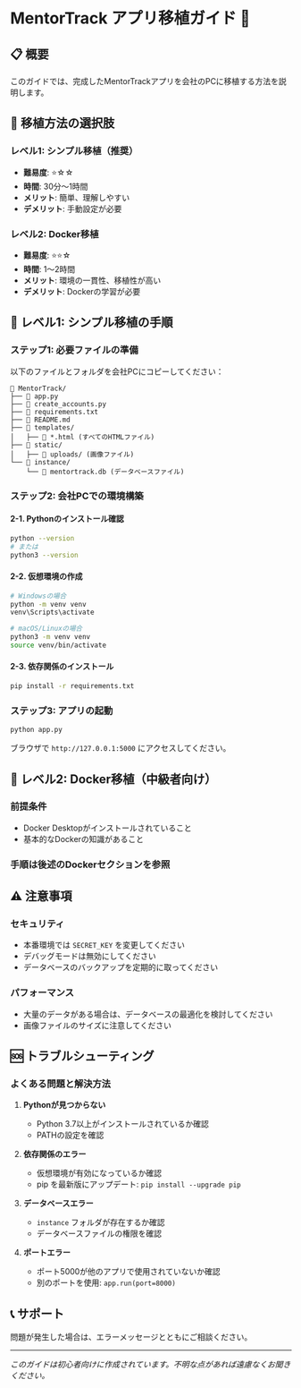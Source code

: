# MentorTrack アプリ移植ガイド 🚀

## 📋 概要
このガイドでは、完成したMentorTrackアプリを会社のPCに移植する方法を説明します。

## 🎯 移植方法の選択肢

### レベル1: シンプル移植（推奨）
- **難易度**: ⭐☆☆
- **時間**: 30分〜1時間
- **メリット**: 簡単、理解しやすい
- **デメリット**: 手動設定が必要

### レベル2: Docker移植
- **難易度**: ⭐⭐☆
- **時間**: 1〜2時間
- **メリット**: 環境の一貫性、移植性が高い
- **デメリット**: Dockerの学習が必要

## 🥇 レベル1: シンプル移植の手順

### ステップ1: 必要ファイルの準備
以下のファイルとフォルダを会社PCにコピーしてください：

```
📁 MentorTrack/
├── 📄 app.py
├── 📄 create_accounts.py
├── 📄 requirements.txt
├── 📄 README.md
├── 📁 templates/
│   ├── 📄 *.html (すべてのHTMLファイル)
├── 📁 static/
│   ├── 📁 uploads/ (画像ファイル)
└── 📁 instance/
    └── 📄 mentortrack.db (データベースファイル)
```

### ステップ2: 会社PCでの環境構築

#### 2-1. Pythonのインストール確認
```bash
python --version
# または
python3 --version
```

#### 2-2. 仮想環境の作成
```bash
# Windowsの場合
python -m venv venv
venv\Scripts\activate

# macOS/Linuxの場合
python3 -m venv venv
source venv/bin/activate
```

#### 2-3. 依存関係のインストール
```bash
pip install -r requirements.txt
```

### ステップ3: アプリの起動
```bash
python app.py
```

ブラウザで `http://127.0.0.1:5000` にアクセスしてください。

## 🥈 レベル2: Docker移植（中級者向け）

### 前提条件
- Docker Desktopがインストールされていること
- 基本的なDockerの知識があること

### 手順は後述のDockerセクションを参照

## ⚠️ 注意事項

### セキュリティ
- 本番環境では `SECRET_KEY` を変更してください
- デバッグモードは無効にしてください
- データベースのバックアップを定期的に取ってください

### パフォーマンス
- 大量のデータがある場合は、データベースの最適化を検討してください
- 画像ファイルのサイズに注意してください

## 🆘 トラブルシューティング

### よくある問題と解決方法

1. **Pythonが見つからない**
   - Python 3.7以上がインストールされているか確認
   - PATHの設定を確認

2. **依存関係のエラー**
   - 仮想環境が有効になっているか確認
   - pip を最新版にアップデート: `pip install --upgrade pip`

3. **データベースエラー**
   - `instance` フォルダが存在するか確認
   - データベースファイルの権限を確認

4. **ポートエラー**
   - ポート5000が他のアプリで使用されていないか確認
   - 別のポートを使用: `app.run(port=8000)`

## 📞 サポート
問題が発生した場合は、エラーメッセージとともにご相談ください。

---
*このガイドは初心者向けに作成されています。不明な点があれば遠慮なくお聞きください。*
